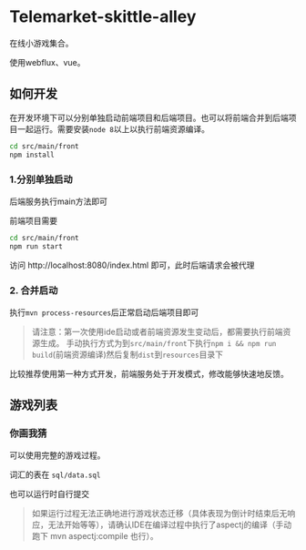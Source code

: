 Telemarket-skittle-alley
===

在线小游戏集合。

使用webflux、vue。

## 如何开发

在开发环境下可以分别单独启动前端项目和后端项目。也可以将前端合并到后端项目一起运行。需要安装`node 8`以上以执行前端资源编译。

``` bash
cd src/main/front
npm install
```

### 1.分别单独启动
后端服务执行main方法即可

前端项目需要
``` bash
cd src/main/front
npm run start
```
访问 http://localhost:8080/index.html 即可，此时后端请求会被代理


### 2. 合并启动

执行`mvn process-resources`后正常启动后端项目即可
 
> 请注意：第一次使用ide启动或者前端资源发生变动后，都需要执行前端资源生成。
> 手动执行方式为到`src/main/front`下执行`npm i && npm run build`(前端资源编译)然后复制`dist`到`resources`目录下

比较推荐使用第一种方式开发，前端服务处于开发模式，修改能够快速地反馈。

## 游戏列表

### 你画我猜

可以使用完整的游戏过程。

词汇的表在 `sql/data.sql`

也可以运行时自行提交

> 如果运行过程无法正确地进行游戏状态迁移（具体表现为倒计时结束后无响应，无法开始等等），请确认IDE在编译过程中执行了aspectj的编译（手动跑下 mvn aspectj:compile 也行）。


